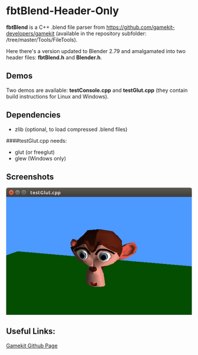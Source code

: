 # fbtBlend-Header-Only

**fbtBlend** is a C++ .blend file parser from https://github.com/gamekit-developers/gamekit (available in the repository subfolder: /tree/master/Tools/FileTools).

Here there's a version updated to Blender 2.79 and amalgamated into two header files: **fbtBlend.h** and **Blender.h**.

## Demos
Two demos are available: **testConsole.cpp** and **testGlut.cpp** (they contain build instructions for Linux and Windows).

## Dependencies
* zlib (optional, to load compressed .blend files)

####testGlut.cpp needs:
* glut (or freeglut)
* glew (Windows only)

## Screenshots
![testGlut](./screenshots/testGlut.png)

## Useful Links:
[Gamekit Github Page](https://github.com/gamekit-developers/gamekit)





